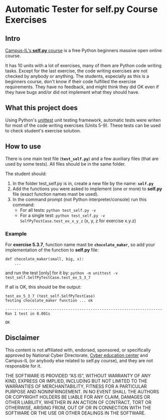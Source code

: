 # Automatic Tester for self.py Course Exercises

## Intro
[Campus-IL's **self.py** course](https://campus.gov.il/course/course-v1-cs-gov_cs_selfpy101/) is a free Python beginners massive open online course.

It has 10 units with a lot of exercises, many of them are Python code writing tasks. Except for the last exercise, the code writing exercises are not checked by anybody or anything. The students, especially as this is a beginners course, don't know if their code fulfilled the exercise requirements. They have no feedback, and might think they did OK even if they have bugs and/or did not implement what they should have.

## What this project does
Using Python's [unittest](https://docs.python.org/3/library/unittest.html) unit testing framework, automatic tests were writen for most of the code writing exercises (Units 5-9). These tests can be used to check student's exercise solution.

## How to use
There is one main test file (**`test_self.py`**) and a few auxiliary files (that are used by some tests). All files should be in the same folder.

The student should:
1. In the folder test_self.py is in, create a new file by the name: **`self.py`**
1. Add the functions you were asked to implement (one or more) to **self.py** file (exact function names mast be used).
1. In the command prompt (not Python interpreter/console) run this command:
   * For all tests: `python test_self.py -v`
   * For a single test: `python test_self.py -v SelfPyTestCase.test_ex_x_y_z` (x, y, z for exercise x.y.z)

### Example
For **exercise 5.3.7**, function name mast be **`chocolate_maker`**, so add your implementation of the function to **self.py** file:
```
def chocolate_maker(small, big, x):
    ...
```
and run the test [only] for it by: `python -m unittest -v test_self.SelfPyTestCase.test_ex_5_3_7`

If all is OK, this should be the output:
```
test_ex_5_3_7 (test_self.SelfPyTestCase)
Testing chocolate_maker function ... ok

----------------------------------------------------------------------
Ran 1 test in 0.001s

OK
```

## Disclaimer
This content is not affiliated with, endorsed, sponsored, or specifically approved by National Cyber Directorate, [Cyber education center](https://cyber.org.il/) and Campus-IL (or anybody else related to self.py course), and they are not responsible for it.

THE SOFTWARE IS PROVIDED “AS IS”, WITHOUT WARRANTY OF ANY KIND, EXPRESS OR IMPLIED, INCLUDING BUT NOT LIMITED TO THE WARRANTIES OF MERCHANTABILITY, FITNESS FOR A PARTICULAR PURPOSE AND NONINFRINGEMENT. IN NO EVENT SHALL THE AUTHORS OR COPYRIGHT HOLDERS BE LIABLE FOR ANY CLAIM, DAMAGES OR OTHER LIABILITY, WHETHER IN AN ACTION OF CONTRACT, TORT OR OTHERWISE, ARISING FROM, OUT OF OR IN CONNECTION WITH THE SOFTWARE OR THE USE OR OTHER DEALINGS IN THE SOFTWARE.
